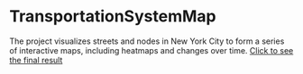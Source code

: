 # TransportationSystemMap
The project visualizes streets and nodes in New York City to form a series of interactive maps, including heatmaps and changes over time.
[Click to see the final result](https://storymaps.arcgis.com/stories/1c00859136694644b62a702b27d59b07)
